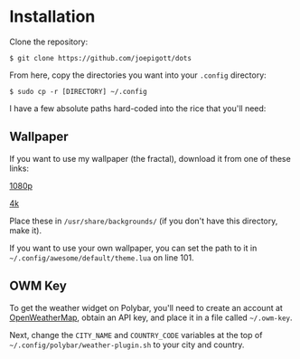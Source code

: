 # Installation

Clone the repository:

```
$ git clone https://github.com/joepigott/dots
```

From here, copy the directories you want into your `.config` directory:

```
$ sudo cp -r [DIRECTORY] ~/.config
```

I have a few absolute paths hard-coded into the rice that you'll need:

## Wallpaper

If you want to use my wallpaper (the fractal), download it from one of 
these links:

[1080p](https://u.cubeupload.com/pigroy/phoenix1080p.png)

[4k](https://u.cubeupload.com/pigroy/phoenix4k.png)

Place these in `/usr/share/backgrounds/` (if you don't have this directory, 
make it).

If you want to use your own wallpaper, you can set the path to it in 
`~/.config/awesome/default/theme.lua` on line 101.

## OWM Key

To get the weather widget on Polybar, you'll need to create an account at 
[OpenWeatherMap](https://openweathermap.org/), obtain an API key, and place it 
in a file called `~/.owm-key`. 

Next, change the `CITY_NAME` and `COUNTRY_CODE` variables at the top of 
`~/.config/polybar/weather-plugin.sh` to your city and country.
